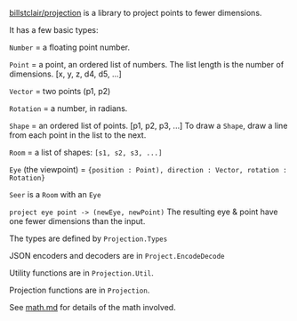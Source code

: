 [billstclair/projection](https://package.elm-lang.org/packages/billstclair/elm-projection/latest) is a library to project points to fewer dimensions.

It has a few basic types:

`Number` = a floating point number.

`Point` = a point, an ordered list of numbers. The list length is the number of dimensions. [x, y, z, d4, d5, ...]

`Vector` = two points (p1, p2)

`Rotation` = a number, in radians.

`Shape` = an ordered list of points. [p1, p2, p3, ...]
To draw a `Shape`, draw a line from each point in the list to the next.

`Room` = a list of shapes: `[s1, s2, s3, ...]`

`Eye` (the viewpoint) = `{position : Point), direction : Vector, rotation : Rotation}`

`Seer` is a `Room` with an `Eye`

`project eye point -> (newEye, newPoint)`
The resulting eye & point have one fewer dimensions than the input.

The types are defined by `Projection.Types`

JSON encoders and decoders are in `Project.EncodeDecode`

Utility functions are in `Projection.Util`.

Projection functions are in `Projection`.

See [math.md](https://github.com/billstclair/elm-projection/blob/main/math.md) for details of the math involved.
